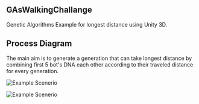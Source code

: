 ## GAsWalkingChallange
Genetic Algorithms Example for longest distance using Unity 3D.

## Process Diagram
The main aim is to generate a generation that can take longest distance by combining  first 5 bot's DNA each other according to their traveled distance for every generation.

![Example Scenerio](http://www.sebahattinonurozler.com/wp-content/uploads/2019/03/GAsDiagram.png)

![Example Scenerio](http://www.sebahattinonurozler.com/wp-content/uploads/2019/03/ddd.gif)
